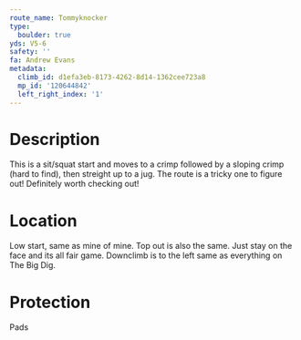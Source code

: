 ```yaml
---
route_name: Tommyknocker
type:
  boulder: true
yds: V5-6
safety: ''
fa: Andrew Evans
metadata:
  climb_id: d1efa3eb-8173-4262-8d14-1362cee723a8
  mp_id: '120644842'
  left_right_index: '1'
---
```

# Description
This is a sit/squat start and moves to a crimp followed by a sloping crimp (hard to find), then streight up to a jug. The route is a tricky one to figure out! Definitely worth checking out!

# Location
Low start, same as mine of mine. Top out is also the same. Just stay on the face and its all fair game. Downclimb is to the left same as everything on The Big Dig.

# Protection
Pads
